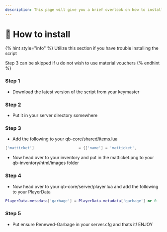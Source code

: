 ```yaml
---
description: This page will give you a brief overlook on how to install this resource
---
```


# 📄 How to install

{% hint style="info" %}
Utilize this section if you have trouble installing the script

Step 3 can be skipped if u do not wish to use material vouchers
{% endhint %}

### Step 1

* Download the latest version of the script from your keymaster

### Step 2

* Put it in your server directory somewhere

### Step 3

* Add the following to your qb-core/shared/items.lua

```lua
['matticket']					 = {['name'] = 'matticket', 					['label'] = 'Material Voucher',			 ['weight'] = 100, 		['type'] = 'item', 		['image'] = 'matticket.png', 			['unique'] = false,		['useable'] = false, 	['shouldClose'] = false,	   ['combinable'] = nil,   ['description'] = 'Turn this in at sanitation to be rewarded with some scrapped material',
```

* Now head over to your inventory and put in the matticket.png to your qb-inventory/html/images folder

### Step 4

* Now head over to your qb-core/server/player.lua and add the following to your PlayerData

```lua
PlayerData.metadata['garbage'] = PlayerData.metadata['garbage'] or 0
```

### Step 5

* Put ensure Renewed-Garbage in your server.cfg and thats it! ENJOY



